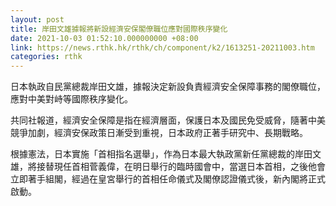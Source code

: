 ```yaml
---
layout: post
title: 岸田文雄據報將新設經濟安保閣僚職位應對國際秩序變化
date: 2021-10-03 01:52:10.000000000 +08:00
link: https://news.rthk.hk/rthk/ch/component/k2/1613251-20211003.htm
categories: rthk
---
```


日本執政自民黨總裁岸田文雄，據報決定新設負責經濟安全保障事務的閣僚職位，應對中美對峙等國際秩序變化。

共同社報道，經濟安全保障是指在經濟層面，保護日本及國民免受威脅，隨著中美競爭加劇，經濟安保政策日漸受到重視，日本政府正著手研究中、長期戰略。

根據憲法，日本實施「首相指名選舉」，作為日本最大執政黨新任黨總裁的岸田文雄，將接替現任首相菅義偉，在明日舉行的臨時國會中，當選日本首相，之後他會立即著手組閣，經過在皇宮舉行的首相任命儀式及閣僚認證儀式後，新內閣將正式啟動。
